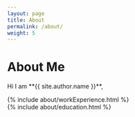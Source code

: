 ```yaml
---
layout: page
title: About
permalink: /about/
weight: 5
---
```


# **About Me**
<p style="text-align:justify;">
Hi I am **{{ site.author.name }}**,<br>
</p>

<div>

</div>

<div class="row">
<!-- {% include about/skills.html title="Programming Skills" source=site.data.programming-skills %}
{% include about/skills.html title="Other Skills" source=site.data.other-skills %} -->
</div>

<div class="row">
{% include about/workExperience.html %}
</div>

<div class="row">
{% include about/education.html %}
</div>
